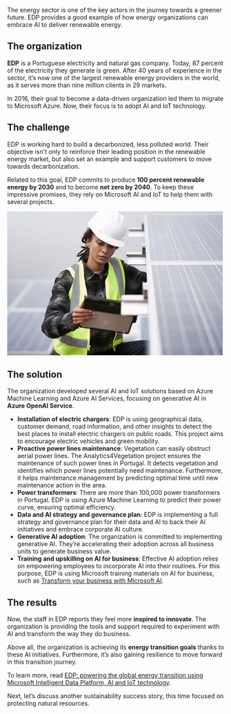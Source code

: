 The energy sector is one of the key actors in the journey towards a greener future. EDP provides a good example of how energy organizations can embrace AI to deliver renewable energy.

## The organization

**EDP** is a Portuguese electricity and natural gas company. Today, 87 percent of the electricity they generate is green. After 40 years of experience in the sector, it’s now one of the largest renewable energy providers in the world, as it serves more than nine million clients in 29 markets.

In 2016, their goal to become a data-driven organization led them to migrate to Microsoft Azure. Now, their focus is to adopt AI and IoT technology.

## The challenge

EDP is working hard to build a decarbonized, less polluted world. Their objective isn't only to reinforce their leading position in the renewable energy market, but also set an example and support customers to move towards decarbonization.

Related to this goal, EDP commits to produce **100 percent renewable energy by 2030** and to become **net zero by 2040**. To keep these impressive promises, they rely on Microsoft AI and IoT to help them with several projects.

![Image showing person working on solar panels holding a tablet.](../media/4-energy.jpg)

## The solution

The organization developed several AI and IoT solutions based on Azure Machine Learning and Azure AI Services, focusing on generative AI in **Azure OpenAI Service**.

* **Installation of electric chargers**: EDP is using geographical data, customer demand, road information, and other insights to detect the best places to install electric chargers on public roads. This project aims to encourage electric vehicles and green mobility.
* **Proactive power lines maintenance**: Vegetation can easily obstruct aerial power lines. The Analytics4Vegetation project ensures the maintenance of such power lines in Portugal. It detects vegetation and identifies which power lines potentially need maintenance. Furthermore, it helps maintenance management by predicting optimal time until new maintenance action in the area.
* **Power transformers**: There are more than 100,000 power transformers in Portugal. EDP is using Azure Machine Learning to predict their power curve, ensuring optimal efficiency.
* **Data and AI strategy and governance plan**: EDP is implementing a full strategy and governance plan for their data and AI to back their AI initiatives and embrace corporate AI culture.
* **Generative AI adoption**: The organization is committed to implementing generative AI. They’re accelerating their adoption across all business units to generate business value.
* **Training and upskilling on AI for business**: Effective AI adoption relies on empowering employees to incorporate AI into their routines. For this purpose, EDP is using Microsoft training materials on AI for business, such as [Transform your business with Microsoft AI](/training/paths/transform-your-business-with-microsoft-ai/).


## The results

Now, the staff in EDP reports they feel more **inspired to innovate**. The organization is providing the tools and support required to experiment with AI and transform the way they do business.

Above all, the organization is achieving its **energy transition goals** thanks to these AI initiatives. Furthermore, it’s also gaining resilience to move forward in this transition journey.

To learn more, read [EDP: powering the global energy transition using Microsoft Intelligent Data Platform, AI and IoT technology](https://aka.ms/edp-customer-story).

Next, let’s discuss another sustainability success story, this time focused on protecting natural resources.
